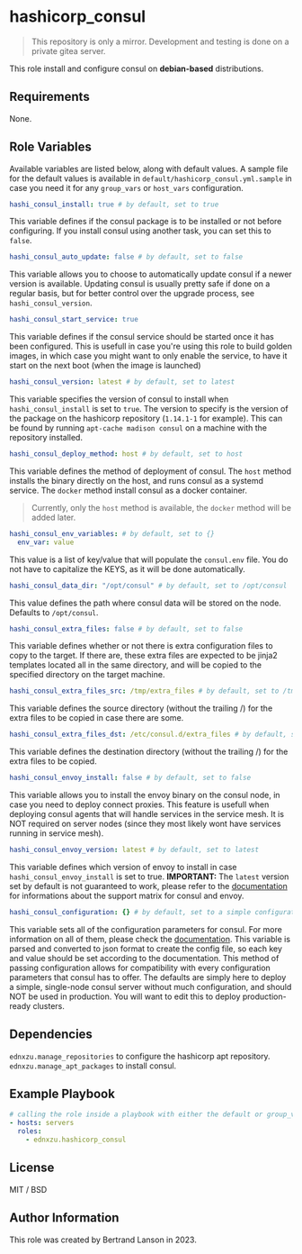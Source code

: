 hashicorp_consul
=========
> This repository is only a mirror. Development and testing is done on a private gitea server.

This role install and configure consul on **debian-based** distributions.

Requirements
------------

None.

Role Variables
--------------
Available variables are listed below, along with default values. A sample file for the default values is available in `default/hashicorp_consul.yml.sample` in case you need it for any `group_vars` or `host_vars` configuration.

```yaml
hashi_consul_install: true # by default, set to true
```
This variable defines if the consul package is to be installed or not before configuring. If you install consul using another task, you can set this to `false`.

```yaml
hashi_consul_auto_update: false # by default, set to false
```
This variable allows you to choose to automatically update consul if a newer version is available. Updating consul is usually pretty safe if done on a regular basis, but for better control over the upgrade process, see `hashi_consul_version`.

```yaml
hashi_consul_start_service: true
```
This variable defines if the consul service should be started once it has been configured. This is usefull in case you're using this role to build golden images, in which case you might want to only enable the service, to have it start on the next boot (when the image is launched)

```yaml
hashi_consul_version: latest # by default, set to latest
```
This variable specifies the version of consul to install when `hashi_consul_install` is set to `true`. The version to specify is the version of the package on the hashicorp repository (`1.14.1-1` for example). This can be found by running `apt-cache madison consul` on a machine with the repository installed.

```yaml
hashi_consul_deploy_method: host # by default, set to host
```
This variable defines the method of deployment of consul. The `host` method installs the binary directly on the host, and runs consul as a systemd service. The `docker` method install consul as a docker container.
> Currently, only the `host` method is available, the `docker` method will be added later.

```yaml
hashi_consul_env_variables: # by default, set to {}
  env_var: value
```
This value is a list of key/value that will populate the `consul.env` file. You do not have to capitalize the KEYS, as it will be done automatically.

```yaml
hashi_consul_data_dir: "/opt/consul" # by default, set to /opt/consul
```
This value defines the path where consul data will be stored on the node. Defaults to `/opt/consul`.

```yaml
hashi_consul_extra_files: false # by default, set to false
```
This variable defines whether or not there is extra configuration files to copy to the target. If there are, these extra files are expected to be jinja2 templates located all in the same directory, and will be copied to the specified directory on the target machine.

```yaml
hashi_consul_extra_files_src: /tmp/extra_files # by default, set to /tmp/extra_files
```
This variable defines the source directory (without the trailing /) for the extra files to be copied in case there are some.

```yaml
hashi_consul_extra_files_dst: /etc/consul.d/extra_files # by default, set to /etc/consul.d/extra_files
```
This variable defines the destination directory (without the trailing /) for the extra files to be copied.

```yaml
hashi_consul_envoy_install: false # by default, set to false
```
This variable allows you to install the envoy binary on the consul node, in case you need to deploy connect proxies. This feature is usefull when deploying consul agents that will handle services in the service mesh. It is NOT required on server nodes (since they most likely wont have services running in service mesh).
```yaml
hashi_consul_envoy_version: latest # by default, set to latest
```
This variable defines which version of envoy to install in case `hashi_consul_envoy_install` is set to true. **IMPORTANT:** The `latest` version set by default is not guaranteed to work, please refer to the [documentation](https://developer.hashicorp.com/consul/docs/connect/proxies/envoy#supported-versions) for informations about the support matrix for consul and envoy.

```yaml
hashi_consul_configuration: {} # by default, set to a simple configuration
```
This variable sets all of the configuration parameters for consul. For more information on all of them, please check the [documentation](https://developer.hashicorp.com/consul/docs/agent/config/config-files). This variable is parsed and converted to json format to create the config file, so each key and value should be set according to the documentation. This method of passing configuration allows for compatibility with every configuration parameters that consul has to offer. The defaults are simply here to deploy a simple, single-node consul server without much configuration, and should NOT be used in production. You will want to edit this to deploy production-ready clusters.

Dependencies
------------

`ednxzu.manage_repositories` to configure the hashicorp apt repository.
`ednxzu.manage_apt_packages` to install consul.

Example Playbook
----------------

```yaml
# calling the role inside a playbook with either the default or group_vars/host_vars
- hosts: servers
  roles:
    - ednxzu.hashicorp_consul
```

License
-------

MIT / BSD

Author Information
------------------

This role was created by Bertrand Lanson in 2023.
